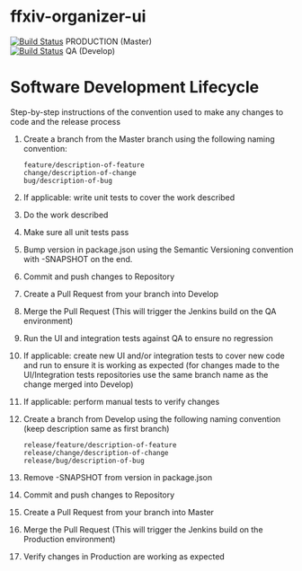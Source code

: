 # ffxiv-organizer-ui

[![Build Status](http://185.116.213.220:8080/buildStatus/icon?job=ffxiv-organizer-ui-deploy)](http://185.116.213.220:8080/job/ffxiv-organizer-ui-deploy/) PRODUCTION (Master)
<br>
[![Build Status](http://82.20.208.144:8080/buildStatus/icon?job=ffxiv-organizer-ui-deploy-QA)](http://82.20.208.144:8080/job/ffxiv-organizer-ui-deploy-QA/) QA (Develop)

# Software Development Lifecycle

Step-by-step instructions of the convention used to make any changes to code and the release process

1. Create a branch from the Master branch using the following naming convention: 
    ````
    feature/description-of-feature
    change/description-of-change
    bug/description-of-bug
    ````
2. If applicable: write unit tests to cover the work described

3. Do the work described

4. Make sure all unit tests pass

5. Bump version in package.json using the Semantic Versioning convention with -SNAPSHOT on the end.

6. Commit and push changes to Repository

7. Create a Pull Request from your branch into Develop

8. Merge the Pull Request (This will trigger the Jenkins build on the QA environment)

9. Run the UI and integration tests against QA to ensure no regression

10. If applicable: create new UI and/or integration tests to cover new code and run to ensure it is working as expected (for changes made to the UI/Integration tests repositories use the same branch name as the change merged into Develop)

11. If applicable: perform manual tests to verify changes

12. Create a branch from Develop using the following naming convention (keep description same as first branch)

    ````
    release/feature/description-of-feature
    release/change/description-of-change
    release/bug/description-of-bug
    ````
13. Remove -SNAPSHOT from version in package.json

14. Commit and push changes to Repository

15. Create a Pull Request from your branch into Master

16. Merge the Pull Request (This will trigger the Jenkins build on the Production environment)

17. Verify changes in Production are working as expected